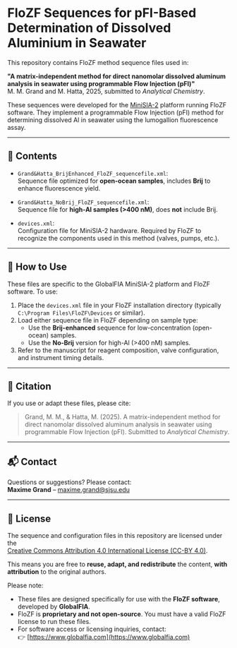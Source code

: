 # FloZF Sequences for pFI-Based Determination of Dissolved Aluminium in Seawater

This repository contains FloZF method sequence files used in:

**"A matrix-independent method for direct nanomolar dissolved aluminum analysis in seawater using programmable Flow Injection (pFI)"**  
M. M. Grand and M. Hatta, 2025, submitted to *Analytical Chemistry*.

These sequences were developed for the [MiniSIA-2](https://www.globalfia.com/shop/systems?view=article&id=126:minisia-2&catid=57) platform running FloZF software. They implement a programmable Flow Injection (pFI) method for determining dissolved Al in seawater using the lumogallion fluorescence assay.

---

## 📁 Contents

- `Grand&Hatta_BrijEnhanced_FloZF_sequencefile.xml`:  
  Sequence file optimized for **open-ocean samples**, includes **Brij** to enhance fluorescence yield.

- `Grand&Hatta_NoBrij_FloZF_sequencefile.xml`:  
  Sequence file for **high-Al samples (>400 nM)**, does **not** include Brij.

- `devices.xml`:  
  Configuration file for MiniSIA-2 hardware. Required by FloZF to recognize the components used in this method (valves, pumps, etc.).

---

## 🧪 How to Use

These files are specific to the GlobalFIA MiniSIA-2 platform and FloZF software. To use:

1. Place the `devices.xml` file in your FloZF installation directory (typically `C:\Program Files\FloZF\Devices` or similar).
2. Load either sequence file in FloZF depending on sample type:
   - Use the **Brij-enhanced** sequence for low-concentration (open-ocean) samples.
   - Use the **No-Brij** version for high-Al (>400 nM) samples.
3. Refer to the manuscript for reagent composition, valve configuration, and instrument timing details.

---

## 📄 Citation

If you use or adapt these files, please cite:

> Grand, M. M., & Hatta, M. (2025). A matrix-independent method for direct nanomolar dissolved aluminum analysis in seawater using programmable Flow Injection (pFI). Submitted to *Analytical Chemistry*.

---

## 📬 Contact

Questions or suggestions? Please contact:  
**Maxime Grand** – maxime.grand@sjsu.edu

---

## 📄 License

The sequence and configuration files in this repository are licensed under the  
[Creative Commons Attribution 4.0 International License (CC-BY 4.0)](LICENSE).

This means you are free to **reuse, adapt, and redistribute** the content, **with attribution** to the original authors.

Please note:
- These files are designed specifically for use with the **FloZF software**, developed by **GlobalFIA**.
- FloZF is **proprietary and not open-source**. You must have a valid FloZF license to run these files.
- For software access or licensing inquiries, contact:  
  👉 [https://www.globalfia.com](https://www.globalfia.com)


